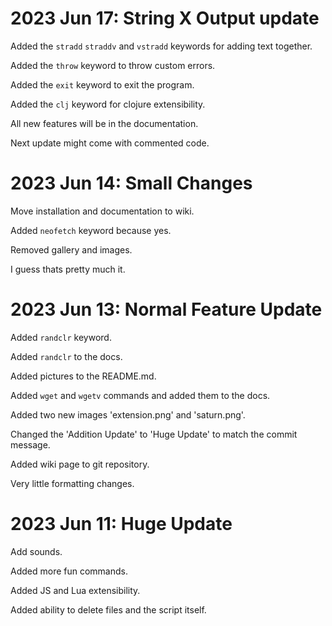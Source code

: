 # 2023 Jun 17: String X Output update

Added the `stradd` `straddv` and `vstradd` keywords for adding text together.

Added the `throw` keyword to throw custom errors.

Added the `exit` keyword to exit the program.

Added the `clj` keyword for clojure extensibility.

All new features will be in the documentation.

Next update might come with commented code.

# 2023 Jun 14: Small Changes

Move installation and documentation to wiki.

Added `neofetch` keyword because yes.

Removed gallery and images.

I guess thats pretty much it.

# 2023 Jun 13: Normal Feature Update

Added `randclr` keyword.

Added `randclr` to the docs.

Added pictures to the README.md.

Added `wget` and `wgetv` commands and added them to the docs.

Added two new images 'extension.png' and 'saturn.png'.

Changed the 'Addition Update' to 'Huge Update' to match the commit message.

Added wiki page to git repository.

Very little formatting changes.

# 2023 Jun 11: Huge Update

Add sounds.

Added more fun commands.

Added JS and Lua extensibility.

Added ability to delete files and the script itself. 
